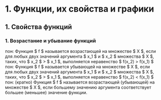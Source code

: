 # 1. Функции, их свойства и графики

## 1. Свойства функций

### 1. Возрастание и убывание функций

пон: Функция $ f $ называется возрастающей на множестве $ X $, если для любых двух значений аргумента $ x_1 $ и $ x_2 $ множества $ X $, таких, что $ x_2 $ > $ x_1 $, выполняется неравенство $ f(х_2) > f(x_1) $
пон: Функция $ f $ называется убывающей на множестве $ X $, если для любых двух значений аргумента $ x_1 $ и $ x_2 $ множества $ X $, таких, что $ x_2 $ > $ x_1 $, выполняется неравенство $ f(х_2) < f(x_1) $
пон: (кратко) Функция $ f $ называется возрастающей (убывающей) на множестве $ X $, если большему значению аргумента соответствует большее (меньшее) значение функции.
